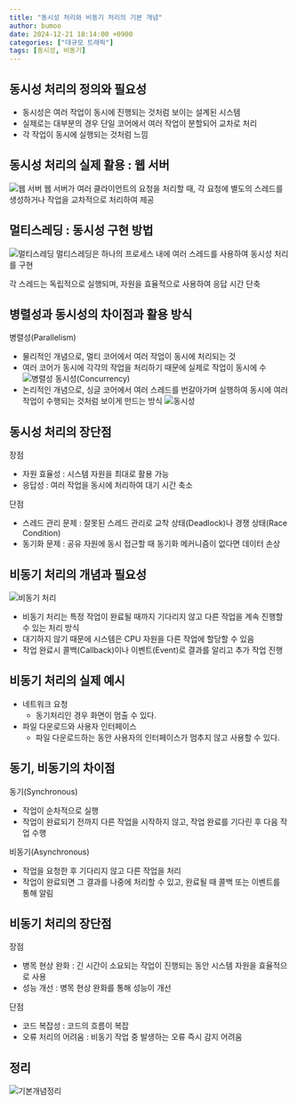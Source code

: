 ```yaml
---
title: "동시성 처리와 비동기 처리의 기본 개념"
author: bumoo
date: 2024-12-21 18:14:00 +0900
categories: ["대규모 트래픽"]
tags: [동시성, 비동기]
---
```


## 동시성 처리의 정의와 필요성
- 동시성은 여러 작업이 동시에 진행되는 것처럼 보이는 설계된 시스템
- 실제로는 대부분의 경우 단일 코어에서 여러 작업이 분할되어 교차로 처리
- 각 작업이 동시에 실행되는 것처럼 느낌

## 동시성 처리의 실제 활용 : 웹 서버
![웹 서버](https://github.com/user-attachments/assets/0a36af13-578e-4a64-9673-352179dd1f3f)
웹 서버가 여러 클라이언트의 요청을 처리할 때, 각 요청에 별도의 스레드를 생성하거나 작업을 교차적으로 처리하여 제공

## 멀티스레딩 : 동시성 구현 방법
![멀티스레딩](https://github.com/user-attachments/assets/eb8225d4-3139-4db4-917d-0d61dde7aa3b)
멀티스레딩은 하나의 프로세스 내에 여러 스레드를 사용하여 동시성 처리를 구현

각 스레드는 독립적으로 실행되며, 자원을 효율적으로 사용하여 응답 시간 단축

## 병렬성과 동시성의 차이점과 활용 방식
병렬성(Parallelism)
- 물리적인 개념으로, 멀티 코어에서 여러 작업이 동시에 처리되는 것
- 여러 코어가 동시에 각각의 작업을 처리하기 때문에 실제로 작업이 동시에 수
![병렬성](https://github.com/user-attachments/assets/33961b56-03b3-4031-b187-ef77dd580993)
동시성(Concurrency)
- 논리적인 개념으로, 싱글 코어에서 여러 스레드를 번갈아가며 실행하여 동시에 여러 작업이 수행되는 것처럼 보이게 만드는 방식
![동시성](https://github.com/user-attachments/assets/af3d6dc7-bbac-49f1-a5ba-e3cf6a1f462d)

## 동시성 처리의 장단점
장점
  - 자원 효율성 : 시스템 자원을 최대로 활용 가능
  - 응답성 : 여러 작업을 동시에 처리하여 대기 시간 축소
  
단점
  - 스레드 관리 문제 : 잘못된 스레드 관리로 교착 상태(Deadlock)나 경쟁 상태(Race Condition)
  - 동기화 문제 : 공유 자원에 동시 접근할 때 동기화 메커니즘이 없다면 데이터 손상

## 비동기 처리의 개념과 필요성
![비동기 처리](https://github.com/user-attachments/assets/6c59ec53-3ca0-4684-8a46-f9cb8761bc66)
- 비동기 처리는 특정 작업이 완료될 때까지 기다리지 않고 다른 작업을 계속 진행할 수 있는 처리 방식
- 대기하지 않기 때문에 시스템은 CPU 자원을 다른 작업에 할당할 수 있음
- 작업 완료시 콜백(Callback)이나 이벤트(Event)로 결과를 알리고 추가 작업 진행

## 비동기 처리의 실제 예시
- 네트워크 요청
  - 동기처리인 경우 화면이 멈출 수 있다.
- 파일 다운로드와 사용자 인터페이스
  - 파일 다운로드하는 동안 사용자의 인터페이스가 멈추지 않고 사용할 수 있다.

## 동기, 비동기의 차이점
동기(Synchronous)
- 작업이 순차적으로 실행
- 작업이 완료되기 전까지 다른 작업을 시작하지 않고, 작업 완료를 기다린 후 다음 작업 수행

비동기(Asynchronous)
- 작업을 요청한 후 기다리지 않고 다른 작업을 처리
- 작업이 완료되면 그 결과를 나중에 처리할 수 있고, 완료될 때 콜백 또는 이벤트를 통해 알림

## 비동기 처리의 장단점
장점
- 병목 현상 완화 : 긴 시간이 소요되는 작업이 진행되는 동안 시스템 자원을 효율적으로 사용
- 성능 개선 : 병목 현상 완화를 통해 성능이 개선

단점
- 코드 복잡성 : 코드의 흐름이 복잡
- 오류 처리의 어려움 : 비동기 작업 중 발생하는 오류 즉시 감지 어려움

## 정리
![기본개념정리](https://github.com/user-attachments/assets/cfc768ea-004a-438a-86d8-33b48b33aaa4)
